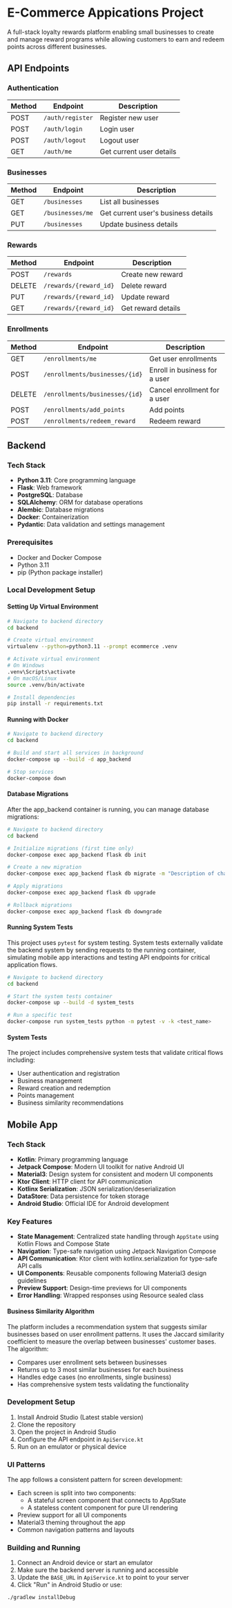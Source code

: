 # E-Commerce Appications Project

A full-stack loyalty rewards platform enabling small businesses to create and manage reward programs while allowing customers to earn and redeem points across different businesses.

## API Endpoints

### Authentication
| Method | Endpoint | Description |
|--------|----------|-------------|
| POST | `/auth/register` | Register new user |
| POST | `/auth/login` | Login user |
| POST | `/auth/logout` | Logout user |
| GET  | `/auth/me` | Get current user details |

### Businesses
| Method | Endpoint | Description |
|--------|----------|-------------|
| GET | `/businesses` | List all businesses |
| GET | `/businesses/me` | Get current user's business details |
| PUT | `/businesses` | Update business details |

### Rewards
| Method | Endpoint | Description |
|--------|----------|-------------|
| POST | `/rewards` | Create new reward |
| DELETE | `/rewards/{reward_id}` | Delete reward |
| PUT | `/rewards/{reward_id}` | Update reward |
| GET | `/rewards/{reward_id}` | Get reward details |

### Enrollments
| Method | Endpoint | Description |
|--------|----------|-------------|
| GET | `/enrollments/me` | Get user enrollments |
| POST | `/enrollments/businesses/{id}` | Enroll in business for a user |
| DELETE | `/enrollments/businesses/{id}` | Cancel enrollment for a user |
| POST | `/enrollments/add_points` | Add points |
| POST | `/enrollments/redeem_reward` | Redeem reward |

## Backend

### Tech Stack
- **Python 3.11**: Core programming language
- **Flask**: Web framework
- **PostgreSQL**: Database
- **SQLAlchemy**: ORM for database operations
- **Alembic**: Database migrations
- **Docker**: Containerization
- **Pydantic**: Data validation and settings management

### Prerequisites
- Docker and Docker Compose
- Python 3.11
- pip (Python package installer)

### Local Development Setup

#### Setting Up Virtual Environment
```bash
# Navigate to backend directory
cd backend

# Create virtual environment
virtualenv --python=python3.11 --prompt ecommerce .venv

# Activate virtual environment
# On Windows
.venv\Scripts\activate
# On macOS/Linux
source .venv/bin/activate

# Install dependencies
pip install -r requirements.txt
```

#### Running with Docker
```bash
# Navigate to backend directory
cd backend

# Build and start all services in background
docker-compose up --build -d app_backend

# Stop services
docker-compose down
```

#### Database Migrations
After the app_backend container is running, you can manage database migrations:

```bash
# Navigate to backend directory
cd backend

# Initialize migrations (first time only)
docker-compose exec app_backend flask db init

# Create a new migration
docker-compose exec app_backend flask db migrate -m "Description of changes"

# Apply migrations
docker-compose exec app_backend flask db upgrade

# Rollback migrations
docker-compose exec app_backend flask db downgrade
```

#### Running System Tests
This project uses `pytest` for system testing. System tests externally validate the backend system by sending requests to the running container, simulating mobile app interactions and testing API endpoints for critical application flows.

```bash
# Navigate to backend directory
cd backend

# Start the system tests container
docker-compose up --build -d system_tests

# Run a specific test
docker-compose run system_tests python -m pytest -v -k <test_name>
```

#### System Tests
The project includes comprehensive system tests that validate critical flows including:
- User authentication and registration
- Business management
- Reward creation and redemption
- Points management
- Business similarity recommendations

## Mobile App

### Tech Stack
- **Kotlin**: Primary programming language
- **Jetpack Compose**: Modern UI toolkit for native Android UI
- **Material3**: Design system for consistent and modern UI components
- **Ktor Client**: HTTP client for API communication
- **Kotlinx Serialization**: JSON serialization/deserialization
- **DataStore**: Data persistence for token storage
- **Android Studio**: Official IDE for Android development

### Key Features
- **State Management**: Centralized state handling through `AppState` using Kotlin Flows and Compose State
- **Navigation**: Type-safe navigation using Jetpack Navigation Compose
- **API Communication**: Ktor client with kotlinx.serialization for type-safe API calls
- **UI Components**: Reusable components following Material3 design guidelines
- **Preview Support**: Design-time previews for UI components
- **Error Handling**: Wrapped responses using Resource sealed class

#### Business Similarity Algorithm
The platform includes a recommendation system that suggests similar businesses based on user enrollment patterns. It uses the Jaccard similarity coefficient to measure the overlap between businesses' customer bases. The algorithm:
- Compares user enrollment sets between businesses
- Returns up to 3 most similar businesses for each business
- Handles edge cases (no enrollments, single business)
- Has comprehensive system tests validating the functionality

### Development Setup
1. Install Android Studio (Latest stable version)
2. Clone the repository
3. Open the project in Android Studio
4. Configure the API endpoint in `ApiService.kt`
5. Run on an emulator or physical device

### UI Patterns
The app follows a consistent pattern for screen development:
- Each screen is split into two components:
  - A stateful screen component that connects to AppState
  - A stateless content component for pure UI rendering
- Preview support for all UI components
- Material3 theming throughout the app
- Common navigation patterns and layouts


### Building and Running
1. Connect an Android device or start an emulator
2. Make sure the backend server is running and accessible
3. Update the `BASE_URL` in `ApiService.kt` to point to your server
4. Click "Run" in Android Studio or use:
```bash
./gradlew installDebug
```
